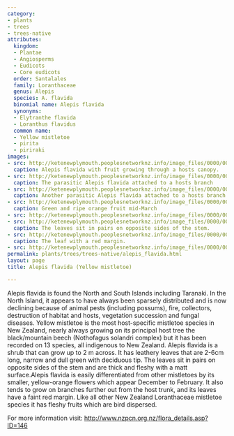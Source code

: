 ```yaml
---
category:
- plants
- trees
- trees-native
attributes:
  kingdom:
  - Plantae
  - Angiosperms
  - Eudicots
  - Core eudicots
  order: Santalales
  family: Loranthaceae
  genus: Alepis
  species: A. flavida
  binomial name: Alepis flavida
  synonyms:
  - Elytranthe flavida
  - Loranthus flavidus
  common name:
  - Yellow mistletoe
  - pirita
  - piriraki
images:
- src: http://ketenewplymouth.peoplesnetworknz.info/image_files/0000/0003/4719/Alepis_flavida_fruit__Yellow_mistletoe-3.JPG
  caption: Alepis flavida with fruit growing through a hosts canopy.
- src: http://ketenewplymouth.peoplesnetworknz.info/image_files/0000/0003/4734/Alepis_flavida__Yellow_mistletoe-17.JPG
  caption: The parasitic Alepis flavida attached to a hosts branch
- src: http://ketenewplymouth.peoplesnetworknz.info/image_files/0000/0003/4724/Alepis_flavida__Yellow_mistletoe-2.JPG
  caption: Another parasitic Alepis flavida attached to a hosts branch
- src: http://ketenewplymouth.peoplesnetworknz.info/image_files/0000/0003/4714/Alepis_flavida_fruit__Yellow_mistletoe-1.JPG
  caption: Green and ripe orange fruit mid-March
- src: http://ketenewplymouth.peoplesnetworknz.info/image_files/0000/0003/4709/Alepis_flavida_fruit__Yellow_mistletoe.JPG
- src: http://ketenewplymouth.peoplesnetworknz.info/image_files/0000/0003/4729/Alepis_flavida__Yellow_mistletoe-8.JPG
  caption: The leaves sit in pairs on opposite sides of the stem.
- src: http://ketenewplymouth.peoplesnetworknz.info/image_files/0000/0003/4739/Alepis_flavida__Yellow_mistletoe-021.JPG
  caption: The leaf with a red margin.
- src: http://ketenewplymouth.peoplesnetworknz.info/image_files/0000/0012/4088/1-Alepis_flavida.jpg
permalink: plants/trees/trees-native/alepis_flavida.html
layout: page
title: Alepis flavida (Yellow mistletoe)

---
```

Alepis flavida is found the North and South Islands including Taranaki. In the North Island, it appears to have always been sparsely distributed and is now declining because of animal pests (including possums), fire, collectors, destruction of habitat and hosts, vegetation succession and fungal diseases. Yellow mistletoe is the most host-specific mistletoe species in New Zealand, nearly always growing on its principal host tree the black/mountain beech (Nothofagus solandri complex) but it has been recorded on 13 species, all indigenous to New Zealand. Alepis flavida is a shrub that can grow up to 2 m across. It has leathery leaves that are 2-6cm long, narrow and dull green with deciduous tip. The leaves sit in pairs on opposite sides of the stem and are thick and fleshy with a matt surface.Alepis flavida is easily differentiated from other mistletoes by its smaller, yellow-orange flowers which appear December to February. It also tends to grow on branches further out from the host trunk, and its leaves have a faint red margin. Like all other New Zealand Loranthaceae mistletoe species it has fleshy fruits which are bird dispersed.

For more information visit: <a href="http://www.nzpcn.org.nz/flora_details.asp?ID=146">http://www.nzpcn.org.nz/flora_details.asp?ID=146</a>

